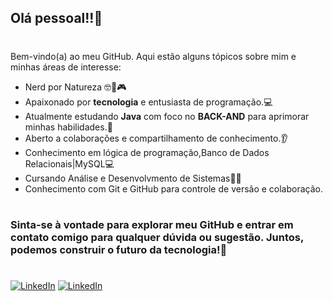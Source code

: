 ## Olá pessoal!!👋
# 

Bem-vindo(a) ao meu GitHub. Aqui estão alguns tópicos sobre mim e minhas áreas de interesse:

- Nerd por Natureza 🤓🖖🎮
- Apaixonado por **tecnologia** e entusiasta de programação.💻
- Atualmente estudando **Java** com foco no **BACK-AND** para aprimorar minhas habilidades.🌱
- Aberto a colaborações e compartilhamento de conhecimento.👂
- Conhecimento em lógica de programação,Banco de Dados Relacionais|MySQL💻
- Cursando Análise e Desenvolvmento de Sistemas👨‍💻
- Conhecimento com Git e GitHub para controle de versão e colaboração.

#

### Sinta-se à vontade para explorar meu GitHub e entrar em contato comigo para qualquer dúvida ou sugestão. Juntos, podemos construir o futuro da tecnologia!🚀

#

[![LinkedIn](https://img.shields.io/badge/LinkedIn-0077B5?style=for-the-badge&logo=linkedin&logoColor=white)](https://www.linkedin.com/in/sime%C3%A3o-jose-silva8196784001/) 
[![LinkedIn](https://img.shields.io/badge/Gmail-D14836?style=for-the-badge&logo=gmail&logoColor=white)](Http://simeãojs@gmail.com)


<!--
**Simeaojs/Simeaojs** is a ✨ _special_ ✨ repository because its `README.md` (this file) appears on your GitHub profile.


- 🔭 Atualmente estou trabalhando em...
- 🌱 Atualmente estou aprendendo...
- 👯 Estou procurando colaborar em ...
- 🤔 Estou procurando ajuda com ...
- 💬 Pergunte-me sobre...
- 📫 Como chegar até mim: ...
- ⚡ Curiosidade: ...
-->
